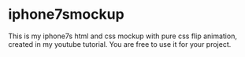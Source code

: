 # iphone7smockup
This is my iphone7s html and css mockup with pure css flip animation, created in my youtube tutorial. You are free to use it for your project.
